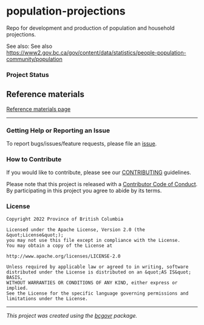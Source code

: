 # population-projections

Repo for development and production of population and household projections. 

See also: See also https://www2.gov.bc.ca/gov/content/data/statistics/people-population-community/population

### Project Status


## Reference materials

[Reference materials page](reference_materials.md)

---

### Getting Help or Reporting an Issue

To report bugs/issues/feature requests, please file an [issue](https://github.com/bcgov/population-projections/issues/).

### How to Contribute

If you would like to contribute, please see our [CONTRIBUTING](CONTRIBUTING.md) guidelines.

Please note that this project is released with a [Contributor Code of Conduct](CODE_OF_CONDUCT.md). By participating in this project you agree to abide by its terms.

### License

```
Copyright 2022 Province of British Columbia

Licensed under the Apache License, Version 2.0 (the &quot;License&quot;);
you may not use this file except in compliance with the License.
You may obtain a copy of the License at

http://www.apache.org/licenses/LICENSE-2.0

Unless required by applicable law or agreed to in writing, software distributed under the License is distributed on an &quot;AS IS&quot; BASIS,
WITHOUT WARRANTIES OR CONDITIONS OF ANY KIND, either express or implied.
See the License for the specific language governing permissions and limitations under the License.
```

---
*This project was created using the [bcgovr](https://github.com/bcgov/bcgovr) package.* 
